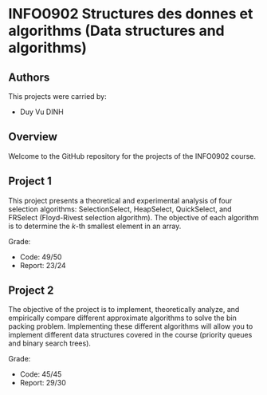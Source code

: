# INFO0902 Structures des donnes et algorithms (Data structures and algorithms)

## Authors
This projects were carried by:
- Duy Vu DINH

## Overview
Welcome to the GitHub repository for the projects of the INFO0902 course. 

## Project 1
This project presents a theoretical and experimental analysis of four selection algorithms: SelectionSelect, HeapSelect, QuickSelect, and FRSelect (Floyd-Rivest selection algorithm). The objective of each algorithm is to determine the $k$-th smallest element in an array.

Grade:
- Code: 49/50
- Report: 23/24

## Project 2
The objective of the project is to implement, theoretically analyze, and empirically compare different approximate algorithms to solve the bin packing problem. Implementing these different algorithms will allow you to implement different data structures covered in the course (priority queues and binary search trees).

Grade:
- Code: 45/45
- Report: 29/30